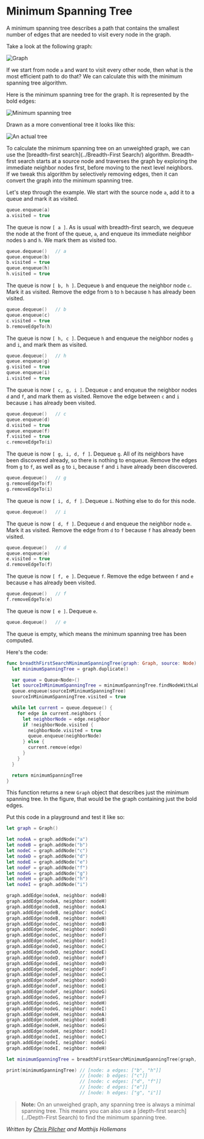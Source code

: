 # Minimum Spanning Tree

A minimum spanning tree describes a path that contains the smallest number of edges that are needed to visit every node in the graph.

Take a look at the following graph:

![Graph](Images/Graph.png)

If we start from node `a` and want to visit every other node, then what is the most efficient path to do that? We can calculate this with the minimum spanning tree algorithm.

Here is the minimum spanning tree for the graph. It is represented by the bold edges:

![Minimum spanning tree](Images/MinimumSpanningTree.png)

Drawn as a more conventional tree it looks like this:

![An actual tree](Images/Tree.png)

To calculate the minimum spanning tree on an unweighted graph, we can use the [breadth-first search](../Breadth-First Search/) algorithm. Breadth-first search starts at a source node and traverses the graph by exploring the immediate neighbor nodes first, before moving to the next level neighbors. If we tweak this algorithm by selectively removing edges, then it can convert the graph into the minimum spanning tree.

Let's step through the example. We start with the source node `a`, add it to a queue and mark it as visited.

```swift
queue.enqueue(a)
a.visited = true
```

The queue is now `[ a ]`. As is usual with breadth-first search, we dequeue the node at the front of the queue, `a`, and enqueue its immediate neighbor nodes `b` and `h`. We mark them as visited too.

```swift
queue.dequeue()   // a
queue.enqueue(b)
b.visited = true
queue.enqueue(h)
h.visited = true
```

The queue is now `[ b, h ]`. Dequeue `b` and enqueue the neighbor node `c`. Mark it as visited. Remove the edge from `b` to `h` because `h` has already been visited.

```swift
queue.dequeue()   // b
queue.enqueue(c)
c.visited = true
b.removeEdgeTo(h)
```

The queue is now `[ h, c ]`. Dequeue `h` and enqueue the neighbor nodes `g` and `i`, and mark them as visited.

```swift
queue.dequeue()   // h
queue.enqueue(g)
g.visited = true
queue.enqueue(i)
i.visited = true
```

The queue is now `[ c, g, i ]`. Dequeue `c` and enqueue the neighbor nodes `d` and `f`, and mark them as visited. Remove the edge between `c` and `i` because `i` has already been visited.

```swift
queue.dequeue()   // c
queue.enqueue(d)
d.visited = true
queue.enqueue(f)
f.visited = true
c.removeEdgeTo(i)
```

The queue is now `[ g, i, d, f ]`. Dequeue `g`. All of its neighbors have been discovered already, so there is nothing to enqueue. Remove the edges from `g` to `f`, as well as `g` to `i`, because `f` and `i` have already been discovered.

```swift
queue.dequeue()   // g
g.removeEdgeTo(f)
g.removeEdgeTo(i)
```

The queue is now `[ i, d, f ]`. Dequeue `i`. Nothing else to do for this node.

```swift
queue.dequeue()   // i
```

The queue is now `[ d, f ]`. Dequeue `d` and enqueue the neighbor node `e`. Mark it as visited. Remove the edge from `d` to `f` because `f` has already been visited.

```swift
queue.dequeue()   // d
queue.enqueue(e)
e.visited = true
d.removeEdgeTo(f)
```

The queue is now `[ f, e ]`. Dequeue `f`. Remove the edge between `f` and `e` because `e` has already been visited.

```swift
queue.dequeue()   // f
f.removeEdgeTo(e)
```

The queue is now `[ e ]`. Dequeue `e`.

```swift
queue.dequeue()   // e
```

The queue is empty, which means the minimum spanning tree has been computed.

Here's the code:

```swift
func breadthFirstSearchMinimumSpanningTree(graph: Graph, source: Node) -> Graph {
  let minimumSpanningTree = graph.duplicate()

  var queue = Queue<Node>()
  let sourceInMinimumSpanningTree = minimumSpanningTree.findNodeWithLabel(source.label)
  queue.enqueue(sourceInMinimumSpanningTree)
  sourceInMinimumSpanningTree.visited = true

  while let current = queue.dequeue() {
    for edge in current.neighbors {
      let neighborNode = edge.neighbor
      if !neighborNode.visited {
        neighborNode.visited = true
        queue.enqueue(neighborNode)
      } else {
        current.remove(edge)
      }
    }
  }

  return minimumSpanningTree
}
```

This function returns a new `Graph` object that describes just the minimum spanning tree. In the figure, that would be the graph containing just the bold edges.

Put this code in a playground and test it like so:

```swift
let graph = Graph()

let nodeA = graph.addNode("a")
let nodeB = graph.addNode("b")
let nodeC = graph.addNode("c")
let nodeD = graph.addNode("d")
let nodeE = graph.addNode("e")
let nodeF = graph.addNode("f")
let nodeG = graph.addNode("g")
let nodeH = graph.addNode("h")
let nodeI = graph.addNode("i")

graph.addEdge(nodeA, neighbor: nodeB)
graph.addEdge(nodeA, neighbor: nodeH)
graph.addEdge(nodeB, neighbor: nodeA)
graph.addEdge(nodeB, neighbor: nodeC)
graph.addEdge(nodeB, neighbor: nodeH)
graph.addEdge(nodeC, neighbor: nodeB)
graph.addEdge(nodeC, neighbor: nodeD)
graph.addEdge(nodeC, neighbor: nodeF)
graph.addEdge(nodeC, neighbor: nodeI)
graph.addEdge(nodeD, neighbor: nodeC)
graph.addEdge(nodeD, neighbor: nodeE)
graph.addEdge(nodeD, neighbor: nodeF)
graph.addEdge(nodeE, neighbor: nodeD)
graph.addEdge(nodeE, neighbor: nodeF)
graph.addEdge(nodeF, neighbor: nodeC)
graph.addEdge(nodeF, neighbor: nodeD)
graph.addEdge(nodeF, neighbor: nodeE)
graph.addEdge(nodeF, neighbor: nodeG)
graph.addEdge(nodeG, neighbor: nodeF)
graph.addEdge(nodeG, neighbor: nodeH)
graph.addEdge(nodeG, neighbor: nodeI)
graph.addEdge(nodeH, neighbor: nodeA)
graph.addEdge(nodeH, neighbor: nodeB)
graph.addEdge(nodeH, neighbor: nodeG)
graph.addEdge(nodeH, neighbor: nodeI)
graph.addEdge(nodeI, neighbor: nodeC)
graph.addEdge(nodeI, neighbor: nodeG)
graph.addEdge(nodeI, neighbor: nodeH)

let minimumSpanningTree = breadthFirstSearchMinimumSpanningTree(graph, source: nodeA)

print(minimumSpanningTree) // [node: a edges: ["b", "h"]]
                           // [node: b edges: ["c"]]
                           // [node: c edges: ["d", "f"]]
                           // [node: d edges: ["e"]]
                           // [node: h edges: ["g", "i"]]
```

> **Note:** On an unweighed graph, any spanning tree is always a minimal spanning tree. This means you can also use a [depth-first search](../Depth-First Search) to find the minimum spanning tree.

*Written by [Chris Pilcher](https://github.com/chris-pilcher) and Matthijs Hollemans*
